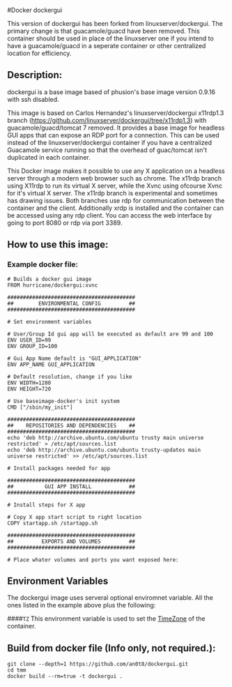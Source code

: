 #Docker dockergui

This version of dockergui has been forked from linuxserver/dockergui.
The primary change is that guacamole/guacd have been removed.
This container should be used in place of the linuxserver one if you intend to have a guacamole/guacd in a seperate container or other centralized location for efficiency.

## Description:
dockergui is a base image based of phusion's base image version 0.9.16 with ssh disabled.
  
This image is based on Carlos Hernandez's linuxserver/dockergui x11rdp1.3 branch (https://github.com/linuxserver/dockergui/tree/x11rdp1.3) with guacamole/guacd/tomcat 7 removed.  It provides a base image for headless GUI apps
that can expose an RDP port for a connection.  This can be used instead of the linuxserver/dockergui container if you have a centralized Guacamole service running so that the overhead of guac/tomcat isn't duplicated in each container.

 
This Docker image makes it possible to use any X application  on a headless server through a modern web browser such as chrome. The x11rdp branch using X11rdp to 
run its virtual X server, while the Xvnc using ofcourse Xvnc for it's virtual X server. The x11rdp branch is experimental and sometimes has drawing issues. Both branches
use rdp for communication between the container and the client.
Additionally xrdp is installed and the container can be accessed using any rdp client. You can access the web interface by going to port 8080 or rdp via port 3389.
  
  
## How to use this image:
  
### Example docker file:
  
```
# Builds a docker gui image
FROM hurricane/dockergui:xvnc

#########################################
##        ENVIRONMENTAL CONFIG         ##
#########################################

# Set environment variables

# User/Group Id gui app will be executed as default are 99 and 100
ENV USER_ID=99
ENV GROUP_ID=100

# Gui App Name default is "GUI_APPLICATION"
ENV APP_NAME GUI_APPLICATION

# Default resolution, change if you like
ENV WIDTH=1280
ENV HEIGHT=720

# Use baseimage-docker's init system
CMD ["/sbin/my_init"]

#########################################
##    REPOSITORIES AND DEPENDENCIES    ##
#########################################
echo 'deb http://archive.ubuntu.com/ubuntu trusty main universe restricted' > /etc/apt/sources.list
echo 'deb http://archive.ubuntu.com/ubuntu trusty-updates main universe restricted' >> /etc/apt/sources.list

# Install packages needed for app

#########################################
##          GUI APP INSTALL            ##
#########################################

# Install steps for X app

# Copy X app start script to right location
COPY startapp.sh /startapp.sh

#########################################
##         EXPORTS AND VOLUMES         ##
#########################################

# Place whater volumes and ports you want exposed here:

```
  
## Environment Variables
  
The dockergui image uses serveral optional enviromnet variable. All the ones listed in the example above plus the following:

####`TZ`
This environment variable is used to set the [TimeZone] of the container.

[TimeZone]: http://en.wikipedia.org/wiki/List_of_tz_database_time_zones
   
## Build from docker file (Info only, not required.):

```
git clone --depth=1 https://github.com/an0t8/dockergui.git
cd tmm
docker build --rm=true -t dockergui . 
```
